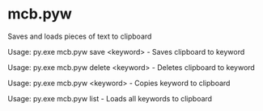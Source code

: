 # mcb.pyw
Saves and loads pieces of text to clipboard 

Usage: py.exe mcb.pyw save &lt;keyword> - Saves clipboard to keyword

Usage: py.exe mcb.pyw delete &lt;keyword> - Deletes clipboard to keyword

Usage: py.exe mcb.pyw &lt;keyword> - Copies keyword to clipboard

Usage: py.exe mcb.pyw list - Loads all keywords to clipboard
